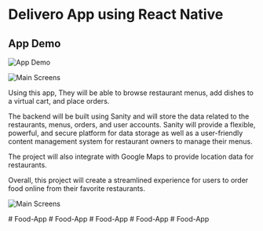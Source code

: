 
# Delivero App using React Native

## App Demo
![App Demo](https://github.com/akki251/Food-Delivery-App-React-Native/blob/master/app%20video%20record%20gif.gif)

![Main Screens](https://github.com/akki251/Food-Delivery-App---React-Native/blob/master/First%20Shot.png)


Using this app, They will be able to browse restaurant menus, add dishes to a virtual cart, and place orders.

The backend will be built using Sanity and will store the data related to the restaurants, menus, orders, and user accounts. Sanity will provide a flexible, powerful, and secure platform for data storage as well as a user-friendly content management system for restaurant owners to manage their menus. 

The project will also integrate with Google Maps to provide location data for restaurants. 

Overall, this project will create a streamlined experience for users to order food online from their favorite restaurants.

![Main Screens](https://github.com/akki251/Food-Delivery-App---React-Native/blob/master/Second.png)


#   F o o d - A p p  
 #   F o o d - A p p  
 #   F o o d - A p p  
 #   F o o d - A p p  
 #   F o o d - A p p  
 